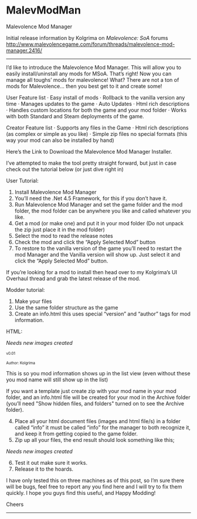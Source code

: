 # MalevModMan
Malevolence Mod Manager

Initial release information by Kolgrima on *Malevolence: SoA* forums http://www.malevolencegame.com/forum/threads/malevolence-mod-manager.2416/

---
I’d like to introduce the Malevolence Mod Manager. This will allow you to easily install/uninstall any mods for MSoA. That’s right! Now you can manage all toughs’ mods for malevolence! What? There are not a ton of mods for Malevolence… then you best get to it and create some!



User Feature list
· Easy install of mods
· Rollback to the vanilla version any time
· Manages updates to the game
· Auto Updates
· Html rich descriptions
· Handles custom locations for both the game and your mod folder
· Works with both Standard and Steam deployments of the game. 

Creator Feature list
· Supports any files in the Game
· Html rich descriptions (as complex or simple as you like)
· Simple zip files no special formats (this way your mod can also be installed by hand)

Here’s the Link to Download the Malevolence Mod Manager Installer.

I’ve attempted to make the tool pretty straight forward, but just in case check out the tutorial below (or just dive right in)

User Tutorial:

1. Install Malevolence Mod Manager
2. You’ll need the .Net 4.5 Framework, for this if you don’t have it.
3. Run Malevolence Mod Manager and set the game folder and the mod folder, the mod folder can be anywhere you like and called whatever you like.
4. Get a mod (or make one) and put it in your mod folder (Do not unpack the zip just place it in the mod folder)
5. Select the mod to read the release notes
6. Check the mod and click the “Apply Selected Mod” button
7. To restore to the vanilla version of the game you’ll need to restart the mod Manager and the Vanilla version will show up. Just select it and click the “Apply Selected Mod” button.

If you’re looking for a mod to install then head over to my Kolgrima’s UI Overhaul thread and grab the latest release of the mod.

Modder tutorial:

1. Make your files
2. Use the same folder structure as the game
3. Create an info.html this uses special “version” and “author” tags for mod information.

HTML:

*Needs new images created*

<span style="font-size:10px;"><version>v0.01</version></span><br>

<span style="font-size:10px;">Author: <author>Kolgrima</author></span>


This is so you mod information shows up in the list view (even without these you mod name will still show up in the list)

If you want a template just create zip with your mod name in your mod folder, and an info.html file will be created for your mod in the Archive folder (you’ll need "Show hidden files, and folders" turned on to see the Archive folder).

4. Place all your html document files (images and html file/s) in a folder called “info” it must be called “info” for the manager to both recognize it, and keep it from getting copied to the game folder.
5. Zip up all your files, the end result should look something like this;

*Needs new images created*

6. Test it out make sure it works.
7. Release it to the hoards.

I have only tested this on three machines as of this post, so I’m sure there will be bugs, feel free to report any you find here and I will try to fix them quickly. I hope you guys find this useful, and Happy Modding!

Cheers


---
